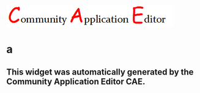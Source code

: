 ![CAE](https://github.com/CAE-Community-Application-Editor/CAE-Deployment-Temp/blob/gh-pages/frontendComponent-134/img/logo.png)  

a
===================


This widget was automatically generated by the Community Application Editor CAE.  
---------------

